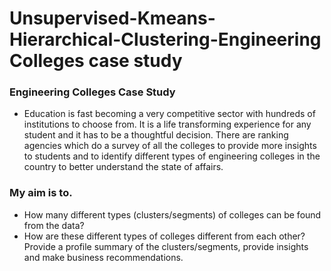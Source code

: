 # Unsupervised-Kmeans-Hierarchical-Clustering-Engineering Colleges case study
### Engineering Colleges Case Study
- Education is fast becoming a very competitive sector with hundreds of institutions to choose from. It is a life transforming experience for any student and it has to be a thoughtful decision. There are ranking agencies which do a survey of all the colleges to provide more insights to students and to identify different types of engineering colleges in the country to better understand the state of affairs.
### My aim is to.
- How many different types (clusters/segments) of colleges can be found from the data?
- How are these different types of colleges different from each other? Provide a profile summary of the clusters/segments, provide insights and make business recommendations.
